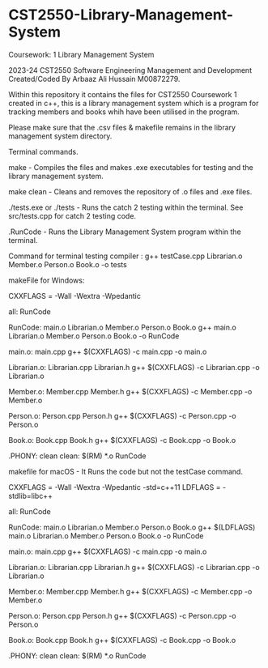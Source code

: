 # CST2550-Library-Management-System
Coursework: 1 Library Management System

2023-24 CST2550 Software Engineering Management and Development
Created/Coded By Arbaaz Ali Hussain M00872279.

Within this repository it contains the files for CST2550 Coursework 1 created in c++, this is a library management system which is a program for tracking members and books whih have been utilised in the program.

Please make sure that the  .csv files & makefile remains in the library management system directory.

Terminal commands.

make - Compiles the files and makes .exe executables for testing and the library management system.

make clean - Cleans and removes the repository of .o files and .exe files.

./tests.exe or ./tests  - Runs the catch 2 testing within the terminal. See src/tests.cpp for catch 2 testing code.

.RunCode - Runs the Library Management System program within the terminal.

Command for terminal testing compiler : 
g++ testCase.cpp Librarian.o Member.o Person.o Book.o -o tests



makeFile for Windows:

CXXFLAGS = -Wall -Wextra -Wpedantic

all: RunCode

RunCode: main.o Librarian.o Member.o Person.o Book.o
    g++ main.o Librarian.o Member.o Person.o Book.o -o RunCode

main.o: main.cpp
    g++ $(CXXFLAGS) -c main.cpp -o main.o
   
Librarian.o: Librarian.cpp Librarian.h
    g++ $(CXXFLAGS) -c Librarian.cpp -o Librarian.o

Member.o: Member.cpp Member.h
    g++ $(CXXFLAGS) -c Member.cpp -o Member.o

Person.o: Person.cpp Person.h
    g++ $(CXXFLAGS) -c Person.cpp -o Person.o

Book.o: Book.cpp Book.h
    g++ $(CXXFLAGS) -c Book.cpp -o Book.o

.PHONY: clean
clean:
    $(RM) *.o RunCode



makefile for macOS - It Runs the code but not the testCase command.

CXXFLAGS = -Wall -Wextra -Wpedantic -std=c++11
LDFLAGS = -stdlib=libc++

all: RunCode

RunCode: main.o Librarian.o Member.o Person.o Book.o
    g++ $(LDFLAGS) main.o Librarian.o Member.o Person.o Book.o -o RunCode

main.o: main.cpp
    g++ $(CXXFLAGS) -c main.cpp -o main.o

Librarian.o: Librarian.cpp Librarian.h
    g++ $(CXXFLAGS) -c Librarian.cpp -o Librarian.o

Member.o: Member.cpp Member.h
    g++ $(CXXFLAGS) -c Member.cpp -o Member.o

Person.o: Person.cpp Person.h
    g++ $(CXXFLAGS) -c Person.cpp -o Person.o

Book.o: Book.cpp Book.h
    g++ $(CXXFLAGS) -c Book.cpp -o Book.o

.PHONY: clean
clean:
    $(RM) *.o RunCode




